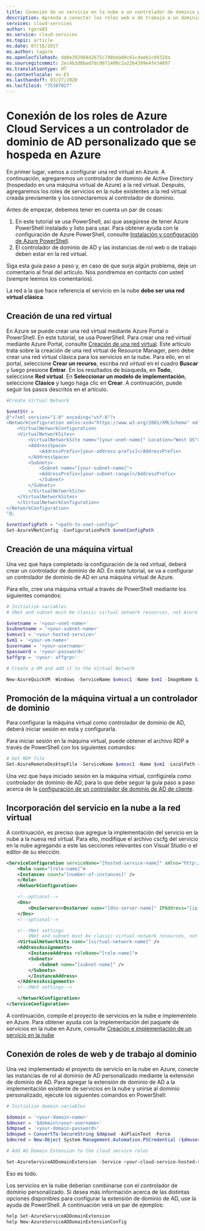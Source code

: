 ```yaml
---
title: Conexión de un servicio en la nube a un controlador de dominio personalizado | Microsoft Docs
description: Aprenda a conectar los roles web o de trabajo a un dominio de AD personalizado mediante PowerShell y la extensión de dominio de AD.
services: cloud-services
author: tgore03
ms.service: cloud-services
ms.topic: article
ms.date: 07/18/2017
ms.author: tagore
ms.openlocfilehash: d40e392984d2675c748bda00c61cdaeb1c0932da
ms.sourcegitcommit: 2ec4b3d0bad7dc0071400c2a2264399e4fe34897
ms.translationtype: HT
ms.contentlocale: es-ES
ms.lasthandoff: 03/27/2020
ms.locfileid: "75387027"
---
```

# <a name="connecting-azure-cloud-services-roles-to-a-custom-ad-domain-controller-hosted-in-azure"></a>Conexión de los roles de Azure Cloud Services a un controlador de dominio de AD personalizado que se hospeda en Azure
En primer lugar, vamos a configurar una red virtual en Azure. A continuación, agregaremos un controlador de dominio de Active Directory (hospedado en una máquina virtual de Azure) a la red virtual. Después, agregaremos los roles de servicios en la nube existentes a la red virtual creada previamente y los conectaremos al controlador de dominio.

Antes de empezar, debemos tener en cuenta un par de cosas:

1. En este tutorial se usa PowerShell, así que asegúrese de tener Azure PowerShell instalado y listo para usar. Para obtener ayuda con la configuración de Azure PowerShell, consulte [Instalación y configuración de Azure PowerShell](/powershell/azure/overview).
2. El controlador de dominio de AD y las instancias de rol web o de trabajo deben estar en la red virtual.

Siga esta guía paso a paso y, en caso de que surja algún problema, deje un comentario al final del artículo. Nos pondremos en contacto con usted (siempre leemos los comentarios).

La red a la que hace referencia el servicio en la nube **debe ser una red virtual clásica**.

## <a name="create-a-virtual-network"></a>Creación de una red virtual
En Azure se puede crear una red virtual mediante Azure Portal o PowerShell. En este tutorial, se usa PowerShell. Para crear una red virtual mediante Azure Portal, consulte [Creación de una red virtual](../virtual-network/quick-create-portal.md). Este artículo trata sobre la creación de una red virtual de Resource Manager, pero debe crear una red virtual clásica para los servicios en la nube. Para ello, en el portal, seleccione **Crear un recurso**, escriba *red virtual* en el cuadro **Buscar** y luego presione **Entrar**. En los resultados de búsqueda, en **Todo**, seleccione **Red virtual**. En **Seleccionar un modelo de implementación**, seleccione **Clásico** y luego haga clic en **Crear**. A continuación, puede seguir los pasos descritos en el artículo.

```powershell
#Create Virtual Network

$vnetStr =
@"<?xml version="1.0" encoding="utf-8"?>
<NetworkConfiguration xmlns:xsd="https://www.w3.org/2001/XMLSchema" xmlns:xsi="https://www.w3.org/2001/XMLSchema-instance" xmlns="http://schemas.microsoft.com/ServiceHosting/2011/07/NetworkConfiguration">
    <VirtualNetworkConfiguration>
    <VirtualNetworkSites>
        <VirtualNetworkSite name="[your-vnet-name]" Location="West US">
        <AddressSpace>
            <AddressPrefix>[your-address-prefix]</AddressPrefix>
        </AddressSpace>
        <Subnets>
            <Subnet name="[your-subnet-name]">
            <AddressPrefix>[your-subnet-range]</AddressPrefix>
            </Subnet>
        </Subnets>
        </VirtualNetworkSite>
    </VirtualNetworkSites>
    </VirtualNetworkConfiguration>
</NetworkConfiguration>
"@;

$vnetConfigPath = "<path-to-vnet-config>"
Set-AzureVNetConfig -ConfigurationPath $vnetConfigPath
```

## <a name="create-a-virtual-machine"></a>Creación de una máquina virtual
Una vez que haya completado la configuración de la red virtual, deberá crear un controlador de dominio de AD. En este tutorial, se va a configurar un controlador de dominio de AD en una máquina virtual de Azure.

Para ello, cree una máquina virtual a través de PowerShell mediante los siguientes comandos:

```powershell
# Initialize variables
# VNet and subnet must be classic virtual network resources, not Azure Resource Manager resources.

$vnetname = '<your-vnet-name>'
$subnetname = '<your-subnet-name>'
$vmsvc1 = '<your-hosted-service>'
$vm1 = '<your-vm-name>'
$username = '<your-username>'
$password = '<your-password>'
$affgrp = '<your- affgrp>'

# Create a VM and add it to the Virtual Network

New-AzureQuickVM -Windows -ServiceName $vmsvc1 -Name $vm1 -ImageName $imgname -AdminUsername $username -Password $password -AffinityGroup $affgrp -SubnetNames $subnetname -VNetName $vnetname
```

## <a name="promote-your-virtual-machine-to-a-domain-controller"></a>Promoción de la máquina virtual a un controlador de dominio
Para configurar la máquina virtual como controlador de dominio de AD, deberá iniciar sesión en esta y configurarla.

Para iniciar sesión en la máquina virtual, puede obtener el archivo RDP a través de PowerShell con los siguientes comandos:

```powershell
# Get RDP file
Get-AzureRemoteDesktopFile -ServiceName $vmsvc1 -Name $vm1 -LocalPath <rdp-file-path>
```

Una vez que haya iniciado sesión en la máquina virtual, configúrela como controlador de dominio de AD, para lo que debe seguir la guía paso a paso acerca de la [configuración de un controlador de dominio de AD de cliente](https://social.technet.microsoft.com/wiki/contents/articles/12370.windows-server-2012-set-up-your-first-domain-controller-step-by-step.aspx).

## <a name="add-your-cloud-service-to-the-virtual-network"></a>Incorporación del servicio en la nube a la red virtual
A continuación, es preciso que agregue la implementación del servicio en la nube a la nueva red virtual. Para ello, modifique el archivo cscfg del servicio en la nube agregando a este las secciones relevantes con Visual Studio o el editor de su elección.

```xml
<ServiceConfiguration serviceName="[hosted-service-name]" xmlns="http://schemas.microsoft.com/ServiceHosting/2008/10/ServiceConfiguration" osFamily="[os-family]" osVersion="*">
    <Role name="[role-name]">
    <Instances count="[number-of-instances]" />
    </Role>
    <NetworkConfiguration>

    <!--optional-->
    <Dns>
        <DnsServers><DnsServer name="[dns-server-name]" IPAddress="[ip-address]" /></DnsServers>
    </Dns>
    <!--optional-->

    <!--VNet settings
        VNet and subnet must be classic virtual network resources, not Azure Resource Manager resources.-->
    <VirtualNetworkSite name="[virtual-network-name]" />
    <AddressAssignments>
        <InstanceAddress roleName="[role-name]">
        <Subnets>
            <Subnet name="[subnet-name]" />
        </Subnets>
        </InstanceAddress>
    </AddressAssignments>
    <!--VNet settings-->

    </NetworkConfiguration>
</ServiceConfiguration>
```

A continuación, compile el proyecto de servicios en la nube e impleméntelo en Azure. Para obtener ayuda con la implementación del paquete de servicios en la nube en Azure, consulte [Creación e implementación de un servicio en la nube](cloud-services-how-to-create-deploy-portal.md)

## <a name="connect-your-webworker-roles-to-the-domain"></a>Conexión de roles de web y de trabajo al dominio
Una vez implementado el proyecto de servicio en la nube en Azure, conecte las instancias de rol al dominio de AD personalizado mediante la extensión de dominio de AD. Para agregar la extensión de dominio de AD a la implementación existente de servicios en la nube y unirse al dominio personalizado, ejecute los siguientes comandos en PowerShell:

```powershell
# Initialize domain variables

$domain = '<your-domain-name>'
$dmuser = '$domain\<your-username>'
$dmpswd = '<your-domain-password>'
$dmspwd = ConvertTo-SecureString $dmpswd -AsPlainText -Force
$dmcred = New-Object System.Management.Automation.PSCredential ($dmuser, $dmspwd)

# Add AD Domain Extension to the cloud service roles

Set-AzureServiceADDomainExtension -Service <your-cloud-service-hosted-service-name> -Role <your-role-name> -Slot <staging-or-production> -DomainName $domain -Credential $dmcred -JoinOption 35
```

Eso es todo.

Los servicios en la nube deberían combinarse con el controlador de dominio personalizado. Si desea más información acerca de las distintas opciones disponibles para configurar la extensión de dominio de AD, use la ayuda de PowerShell. A continuación verá un par de ejemplos:

```powershell
help Set-AzureServiceADDomainExtension
help New-AzureServiceADDomainExtensionConfig
```



